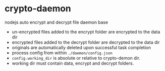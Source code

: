 # crypto-daemon

nodejs auto encrypt and decrypt file daemon base

* un-encrypted files added to the encrypt folder are encrypted to the data dir
* encrypted files added to the decrypt folder are decrypted to the data dir
* originals are automatically deleted upon successful task completion
* process config from within `./daemon/config.json`
* `config.working_dir` is absolute or relative to crypto-demon dir.
* working dir must contain data, encrypt and decrypt folders.
